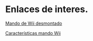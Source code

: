 # Enlaces de interes.

[Mando de Wii desmontado](https://www.youtube.com/watch?v=Reng4j4WrvA&feature=share)

[Características mando Wii](http://bibing.us.es/proyectos/abreproy/11823/fichero/Volumen+I%252F5.pdf)
